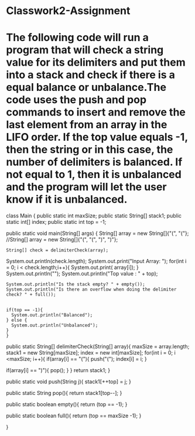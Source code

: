 # Classwork2-Assignment
# The following code will run a program that will check a string value for its delimiters and put them into a stack and check if there is a equal balance or unbalance.The code uses the push and pop commands to insert and remove the last element from an array in the LIFO order. If the top value equals -1, then the string or in this case, the number of delimiters is balanced. If not equal to 1, then it is unbalanced and the program will let the user know if it is unbalanced. 

class Main {
  public static int maxSize;
    public static String[] stack1;
  public static int[] index;
    public static int top = -1;
  
  public static void main(String[] args) {
     String[] array = new String[]{"(", "("};
     //String[] array = new String[]{"(", "(", ")", ")"};

    String[] check = delimiterCheck(array);
    
System.out.println(check.length);
    System.out.print("Input Array: ");
  for(int i = 0; i < check.length;i++){
  System.out.print( array[i]);
  }
    System.out.println("");
System.out.println("Top value : " + top);

    System.out.println("Is the stack empty? " + empty());
    System.out.println("Is there an overflow when doing the delimiter check? " + full());


    if(top == -1){
      System.out.println("Balanced");
    } else {
      System.out.println("Unbalanced");
    }
    }


public static String[] delimiterCheck(String[] array){
  maxSize = array.length;
     stack1 = new String[maxSize];
     index = new int[maxSize];
 for(int i = 0; i <maxSize; i++){
   if(array[i] == "("){
     push("(");
     index[i] = i;
   }

   if(array[i] == ")"){
     pop();
   }
 }
    return stack1;
  }
  
  public static void push(String j){
    stack1[++top] = j;
  }

  public static String pop(){
   return stack1[top--];
  }

  public static boolean empty(){
    return (top == -1);
  }

  public static boolean full(){
    return (top == maxSize -1);
  }
  
}
